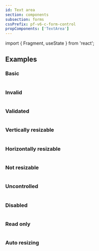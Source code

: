 ```yaml
---
id: Text area
section: components
subsection: forms
cssPrefix: pf-v6-c-form-control
propComponents: ['TextArea']
---
```


import { Fragment, useState } from 'react';

## Examples

### Basic

```ts file="./TextAreaBasic.tsx"

```

### Invalid

```ts file="./TextAreaInvalid.tsx"

```

### Validated

```ts file="./TextAreaValidated.tsx"

```

### Vertically resizable

```ts file="./TextAreaVerticallyResizable.tsx"

```

### Horizontally resizable

```ts file="./TextAreaHorizontallyResizable.tsx"

```

### Not resizable

```ts file="./TextAreaResizableNone.tsx"

```

### Uncontrolled

```ts file="./TextAreaUncontrolled.tsx"

```

### Disabled

```ts file="./TextAreaDisabled.tsx"

```

### Read only

```ts file="./TextAreaReadOnly.tsx"

```

### Auto resizing

```ts file="./TextAreaAutoResizing.tsx"

```
